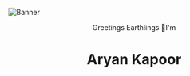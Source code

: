 ![Banner](https://github.com/kapooraryan/kapooraryan/assets/69362333/3898fb20-4413-499c-bdd9-4d74c2960493)

<p align="center">Greetings Earthlings 🌌I'm</p>
<h1 align="center"><strong>Aryan Kapoor</strong></h1>
<img src="https://komarev.com/ghpvc/?username=kapooraryan&style=flat-square&color=blue" alt=""/>

<!--
**kapooraryan/kapooraryan** is a ✨ _special_ ✨ repository because its `README.md` (this file) appears on your GitHub profile.

Here are some ideas to get you started:

- 🔭 I’m currently working on ...
- 🌱 I’m currently learning ...
- 👯 I’m looking to collaborate on ...
- 🤔 I’m looking for help with ...
- 💬 Ask me about ...
- 📫 How to reach me: ...
- 😄 Pronouns: ...
- ⚡ Fun fact: ...
-->
